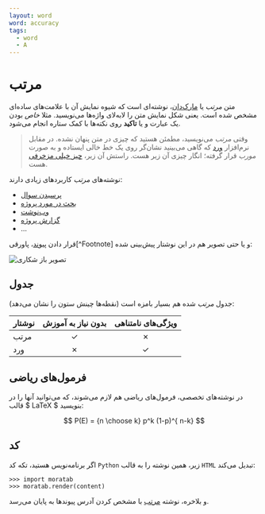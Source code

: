 ```yaml
---
layout: word
word: accuracy
tags:
  - word
  - A
---
```



# مرتب

متن *مرتب* یا [مارک‌دان]، نوشته‌ای است که شیوه نمایش آن با علامت‌های ساده‌ای مشخص شده است. یعنی شکل نمایش متن را لابه‌لای واژه‌ها می‌نویسید. مثلا *خاص* بودن یک عبارت و یا **تاکید** روی نکته‌ها با کمک ستاره انجام می‌شود.

> وقتی *مرتب* می‌نویسید، مطمئن هستید که چیزی در متن پنهان نشده. در مقابل نرم‌افزار [ورد] که گاهی می‌بینید نشان‌گر روی یک خط خالی ایستاده و به صورت *مورب* قرار گرفته؛ انگار چیزی آن زیر هست. راستش آن زیر، [چیز خیلی مزخرفی] هست.

نوشته‌های *مرتب* کاربردهای زیادی دارند:

+ [پرسیدن سوال](http://stackoverflow.com)
+ [بحث در مورد پروژه](https://github.com)
+ [وب‌نوشت](https://svbtle.com)
+ [گزارش پروژه](http://www.boute.ir)
+ ...

قرار دادن [پیوند]، پاورقی[^Footnote] و یا حتی تصویر هم در این نوشتار پیش‌بینی شده:

![تصویر باز شکاری](http://www.sobhe.ir/baaz/img/goshawk.jpg)

## جدول
جدول *مرتب* شده هم بسیار بامزه است (نقطه‌ها چینش ستون را نشان می‌دهد):

| نوشتار    | بدون نیاز به آموزش | ویژگی‌های نامتناهی  |
|:----------|:------------------:|:------------------:|
| مرتب      |          ✓         |          ✗         |
| ورد       |          ✗         |          ✓         |

## فرمول‌های ریاضی
در نوشته‌های تخصصی، فرمول‌های ریاضی هم لازم می‌شوند، که می‌توانید آنها را در قالب $ LaTeX $ بنویسید:

$$ P(E) = {n \choose k} p^k (1-p)^{ n-k} $$

## کد
اگر برنامه‌نویس هستید، تکه کد `Python` زیر، همین نوشته را به قالب `HTML` تبدیل می‌کند:

	>>> import moratab
	>>> moratab.render(content)

و بلاخره، نوشته [مرتب] با مشخص کردن آدرس پیوندها به پایان می‌رسد.

[مرتب]: http://www.sobhe.ir/moratab
[مارک‌دان]: https://daringfireball.net/projects/markdown
[پیوند]: http://peyvandha.ir
[ورد]: http://office.microsoft.com/en-us/word
[چیز خیلی مزخرفی]: http://www.antipope.org/charlie/blog-static/2013/10/why-microsoft-word-must-die.html
